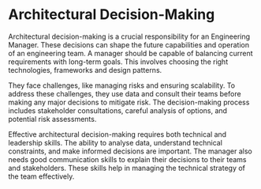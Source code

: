 # Architectural Decision-Making

Architectural decision-making is a crucial responsibility for an Engineering Manager. These decisions can shape the future capabilities and operation of an engineering team. A manager should be capable of balancing current requirements with long-term goals. This involves choosing the right technologies, frameworks and design patterns.

They face challenges, like managing risks and ensuring scalability. To address these challenges, they use data and consult their teams before making any major decisions to mitigate risk. The decision-making process includes stakeholder consultations, careful analysis of options, and potential risk assessments.

Effective architectural decision-making requires both technical and leadership skills. The ability to analyse data, understand technical constraints, and make informed decisions are important. The manager also needs good communication skills to explain their decisions to their teams and stakeholders. These skills help in managing the technical strategy of the team effectively.